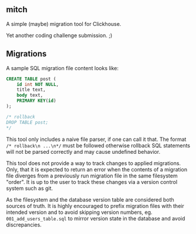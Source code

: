 mitch
---
A simple (maybe) migration tool for Clickhouse.

Yet another coding challenge submission. ;)

## Migrations

A sample SQL migration file content looks like:

```sql
CREATE TABLE post (
    id int NOT NULL,
    title text,
    body text,
    PRIMARY KEY(id)
);

/* rollback
DROP TABLE post;
*/
```

This tool only includes a naive file parser, if one can call it that.
The format `/* rollback\n ...\n*/` must be followed otherwise rollback SQL statements will not be parsed correctly and may cause undefined behavior.

This tool does not provide a way to track changes to applied migrations. Only, that it is expected to return an error when the contents of a migration file diverges from a previously run migration file in the same filesystem "order". It is up to the user to track these changes via a version control system such as git.

As the filesystem and the database version table are considered both sources of truth. It is highly encouraged to prefix migration files with their intended version and to avoid skipping version numbers, eg. `001_add_users_table.sql` to mirror version state in the database and avoid discrepancies.
